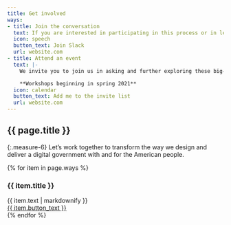 ```yaml
---
title: Get involved
ways:
- title: Join the conversation
  text: If you are interested in participating in this process or in learning more about the design system,  you can join us in our public Slack channel (#uswds-public), for our monthly calls, and in the other digital.gov communities of practice. 
  icon: speech
  button_text: Join Slack
  url: website.com
- title: Attend an event
  text: |- 
    We invite you to join us in asking and further exploring these big-picture questions by joining our community and attending our events. 

    **Workshops beginning in spring 2021**
  icon: calendar
  button_text: Add me to the invite list
  url: website.com
---
```


<div class="grid-row">
<div class="grid-col-12" markdown="1">

## {{ page.title }}

<div class="usa-prose" markdown="1">

{:.measure-6}
Let’s work together to transform the way we design and deliver a digital government with and for the American people.
</div>
</div>
</div>

<div class="grid-row tablet:margin-x-neg-205 next-involvements">
  {% for item in page.ways %}
    <div class="grid-col-12 tablet:grid-col-6 tablet:padding-x-205 next-involvements__item">
      <div>
        <img class="next-involvements__img" src="{{ site.baseurl }}/img/next/{{ item.icon }}.svg" alt="" role="presentation">
        <h3 class="next-involvements__heading">{{ item.title }}</h3>
        <div class="next-involvements__body usa-prose">
          {{ item.text | markdownify }}
        </div>
      </div>
      <a href="#" class="usa-button usa-button--next next-involvements__button">{{ item.button_text }}</a>
    </div>
  {% endfor %}
</div>

